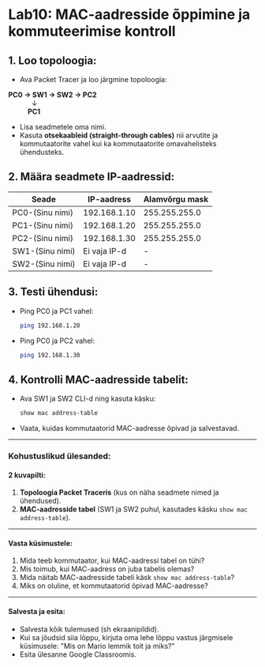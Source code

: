 # Lab10: MAC-aadresside õppimine ja kommuteerimise kontroll

## **1. Loo topoloogia:**
- Ava Packet Tracer ja loo järgmine topoloogia:


**PC0 → SW1 → SW2 → PC2**  
&nbsp;&nbsp;&nbsp;&nbsp;&nbsp;&nbsp;&nbsp;&nbsp;&nbsp;&nbsp;&nbsp;&nbsp;↓  
&nbsp;&nbsp;&nbsp;&nbsp;&nbsp;&nbsp;&nbsp;&nbsp;&nbsp;&nbsp;**PC1**

  - Lisa seadmetele oma nimi. 
  - Kasuta **otsekaableid (straight-through cables)** nii arvutite ja kommutaatorite vahel kui ka kommutaatorite omavahelisteks ühendusteks.

## **2. Määra seadmete IP-aadressid:**
| Seade          | IP-aadress   | Alamvõrgu mask |
|-----------------|--------------|----------------|
| PC0-(Sinu nimi) | 192.168.1.10 | 255.255.255.0  |
| PC1-(Sinu nimi) | 192.168.1.20 | 255.255.255.0  |
| PC2-(Sinu nimi) | 192.168.1.30 | 255.255.255.0  |
| SW1-(Sinu nimi) | Ei vaja IP-d  | -              |
| SW2-(Sinu nimi) | Ei vaja IP-d  | -              |

## **3. Testi ühendusi:**
- Ping PC0 ja PC1 vahel:
  ```bash
  ping 192.168.1.20
  ```
- Ping PC0 ja PC2 vahel:
  ```bash
  ping 192.168.1.30
  ```

## **4. Kontrolli MAC-aadresside tabelit:**
- Ava SW1 ja SW2 CLI-d ning kasuta käsku:
  ```bash
  show mac address-table
  ```
- Vaata, kuidas kommutaatorid MAC-aadresse õpivad ja salvestavad.

---

### **Kohustuslikud ülesanded:**

#### **2 kuvapilti:**
1. **Topoloogia Packet Traceris** (kus on näha seadmete nimed ja ühendused).  
2. **MAC-aadresside tabel** (SW1 ja SW2 puhul, kasutades käsku `show mac address-table`).

---

#### **Vasta küsimustele:**
1. Mida teeb kommutaator, kui MAC-aadressi tabel on tühi?  
2. Mis toimub, kui MAC-aadress on juba tabelis olemas?  
3. Mida näitab MAC-aadresside tabeli käsk `show mac address-table`?  
4. Miks on oluline, et kommutaatorid õpivad MAC-aadresse?

---

#### **Salvesta ja esita:**
- Salvesta kõik tulemused (sh ekraanipildid).
- Kui sa jõudsid siia lõppu, kirjuta oma lehe lõppu vastus järgmisele küsimusele:
"Mis on Mario lemmik toit ja miks?"
- Esita ülesanne Google Classroomis.